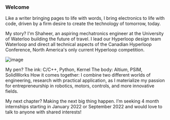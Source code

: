 ### Welcome
Like a writer bringing pages to life with words, I bring electronics to life with code, driven by a firm desire to create the technology of tomorrow, today.

My story?
I'm Shaheer, an aspiring mechatronics engineer at the University of Waterloo building the future of travel. I lead our Hyperloop design team Waterloop and direct all technical aspects of the Canadian Hyperloop Conference, North America's only current Hyperloop competition.

![image](https://user-images.githubusercontent.com/72288850/134071038-7bbd403e-218d-467f-9e03-10ff5b891d80.png)

My pen?
The ink: C/C++, Python, Kernel
The body: Altium, PSIM, SolidWorks
How it comes together: I combine two different worlds of engineering, research with practical application, as I materialize my passion for entrepreneurship in robotics, motors, controls, and more innovative fields.

My next chapter?
Making the next big thing happen. I’m seeking 4 month internships starting in January 2022 or September 2022 and would love to talk to anyone with shared interests!

<!--
**ShaheerRana/ShaheerRana** is a ✨ _special_ ✨ repository because its `README.md` (this file) appears on your GitHub profile.

Here are some ideas to get you started:

- 🔭 I’m currently working on ...
- 🌱 I’m currently learning ...
- 👯 I’m looking to collaborate on ...
- 🤔 I’m looking for help with ...
- 💬 Ask me about ...
- 📫 How to reach me: ...
- 😄 Pronouns: ...
- ⚡ Fun fact: ...
-->
